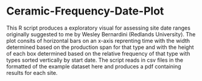 # Ceramic-Frequency-Date-Plot

This R script produces a exploratory visual for assessing site date ranges originally suggested to me by Wesley Bernardini (Redlands University). The plot consits of horizontal bars on an x-axis reprenting time with the width determined based on the production span for that type and with the height of each box determined based on the relative frequency of that type with types sorted vertically by start date. The script reads in csv files in the formatted of the example dataset here and produces a pdf containing results for each site.
